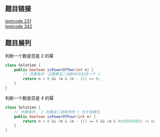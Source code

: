 ## 题目链接
[leetcode 231](https://leetcode.cn/problems/power-of-two/)  
[leetcode 342](https://leetcode.cn/problems/power-of-four/)  

## 题目展列

判断一个数是否是 2 的幂
```JAVA
class Solution {
    public boolean isPowerOfTwo(int n) {
        // 充要条件：正整数且二进制中仅包含一个 1
        return n > 0 && (n & (n - 1)) == 0;
    }
}
```

判断一个数是否是 4 的幂
```JAVA
class Solution {
    // 充要条件： 2 的幂且二进制中的 1 位于奇数位
    public boolean isPowerOfFour(int n) {
        return n > 0 && (n & (n - 1)) == 0 && (n & 0x55555555) != 0;
    }
}
```

